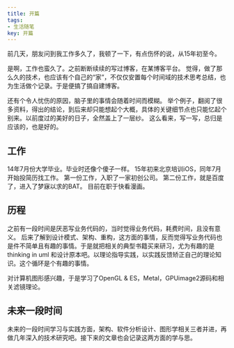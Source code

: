 ```yaml
---
title: 开篇
tags:
- 生活随笔
key: 开篇
---
```


前几天，朋友问到我工作多久了，我顿了一下，有点伤怀的说，从15年初至今。
	
  是啊，工作也蛮久了。之前断断续续的写过博客，在某博客平台。
  觉得，做了那么久的技术，也应该有个自己的“家”，不仅仅安置每个时间域的技术思考总结，也为生活做个记录。于是便搞了搞自建博客。

  还有个令人忧伤的原因，脑子里的事情会随着时间而模糊。
举个例子，翻阅了很多资料，得出的结论，到后来却只能想起个大概，具体的关键细节点也只能忆起个别来。以前度过的美好的日子，全然盖上了一层纱。
	这么看来，写一写，总归是应该的，也是好的。

## 工作 
14年7月份大学毕业。毕业时还像个傻子一样。
15年初来北京培训iOS，同年7月开始投简历找工作。
第一份工作，入职了一家初创公司。
第二份工作，就是百度了，进入了梦寐以求的BAT。
目前在职于快看漫画。

## 历程
之前有一段时间是厌恶写业务代码的，当时觉得业务代码，耗费时间，且没有意义。
后来了解到设计模式、架构、重构，这方面的事情，反而觉得写业务代码也是件不简单且有趣的事情。于是就把相关的典型书籍买来研习，尤为有趣的是thinking in uml 和设计原本吧。以理论指导实践，以实践反馈矫正自己的理论知识。这个循环是个有趣的事情。

对计算机图形感兴趣，于是学习了OpenGL & ES，Metal，GPUimage2源码和相关滤镜理论。
## 未来一段时间
未来的一段时间学习与实践方面，架构、软件分析设计、图形学相关三者并进，再做几年深入的技术研究吧。接下来的文章也会记录这两方面的学与思。
